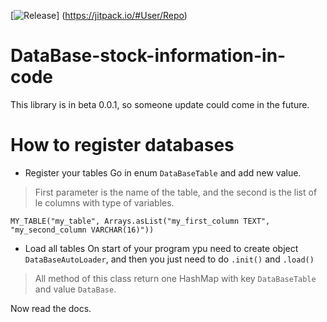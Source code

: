 [![Release](https://jitpack.io/v/User/Repo.svg)]
(https://jitpack.io/#User/Repo)

# DataBase-stock-information-in-code

This library is in beta 0.0.1, so someone update could come in the future.

# How to register databases
* Register your tables
Go in enum `DataBaseTable` and add new value.
> First parameter is the name of the table, and the second is the list of le columns with type of variables.
 
 `MY_TABLE("my_table", Arrays.asList("my_first_column TEXT", "my_second_column VARCHAR(16)"))`

* Load all tables
On start of your program ypu need to create object `DataBaseAutoLoader`, and then you just need to do `.init()` and `.load()`
> All method of this class return one HashMap with key `DataBaseTable` and value `DataBase`.

Now read the docs.

